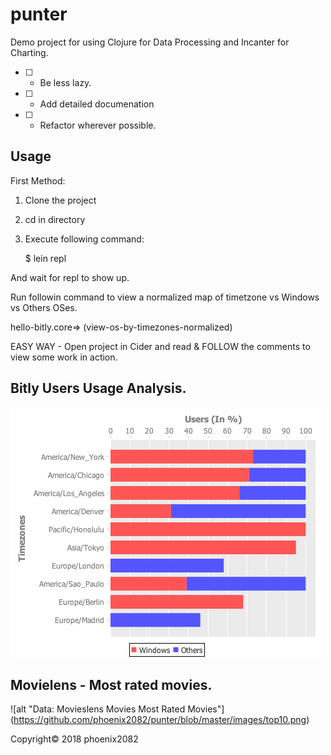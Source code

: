 # punter

Demo project for using Clojure for Data Processing and Incanter for Charting.

- [ ] - Be less lazy.
- [ ] - Add detailed documenation
- [ ] - Refactor wherever possible.

## Usage

First Method: 

 1. Clone the project
 2. cd in directory
 3. Execute following command:
    
    $ lein repl
 
 And wait for repl to show up.
 
 Run followin command to view a normalized map of timetzone vs Windows vs Others OSes.
 
 hello-bitly.core=> (view-os-by-timezones-normalized)
 
 EASY WAY - Open project in Cider and read & FOLLOW the comments to view some work in action.
 
 ## Bitly Users Usage Analysis.
 
 ![alt "Data: Bitly Usage by Timezone for Windows vs Other Operating Systems"](https://github.com/phoenix2082/punter/blob/master/images/tzvsos.png) 

## Movielens - Most rated movies.

![alt "Data: Movieslens Movies Most Rated Movies"]
(https://github.com/phoenix2082/punter/blob/master/images/top10.png) 

Copyright© 2018 phoenix2082

